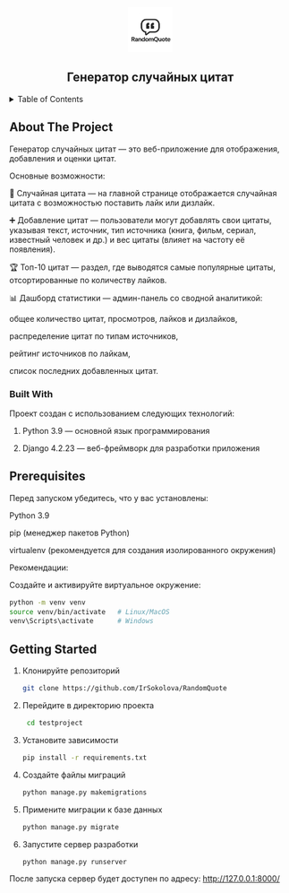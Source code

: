 <!-- PROJECT LOGO -->
<div align="center">
  <a href="https://github.com/IrSokolova/RandomQuote">
    <img src="лого.png" alt="Logo" width="80" height="80">
  </a>
</div>

<h2 align="center">Генератор случайных цитат</h2>


<!-- TABLE OF CONTENTS -->
<details>
  <summary>Table of Contents</summary>
  <ol>
    <li>
      <a href="#about-the-project">About The Project</a>
      <ul>
        <li><a href="#built-with">Built With</a></li>
      </ul>
    </li>
    <li>
        <li><a href="#prerequisites">Prerequisites</a></li>
        <li><a href="#getting-started">Getting Started</a></li>
    </li>
  </ol>
</details>



<!-- ABOUT THE PROJECT -->
## About The Project

Генератор случайных цитат — это веб-приложение для отображения, добавления и оценки цитат.

Основные возможности:

📜 Случайная цитата — на главной странице отображается случайная цитата с возможностью поставить лайк или дизлайк.

➕ Добавление цитат — пользователи могут добавлять свои цитаты, указывая текст, источник, тип источника (книга, фильм, сериал, известный человек и др.) и вес цитаты (влияет на частоту её появления).

🏆 Топ-10 цитат — раздел, где выводятся самые популярные цитаты, отсортированные по количеству лайков.

📊 Дашборд статистики — админ-панель со сводной аналитикой:

общее количество цитат, просмотров, лайков и дизлайков,

распределение цитат по типам источников,

рейтинг источников по лайкам,

список последних добавленных цитат.


### Built With

Проект создан с использованием следующих технологий:

1. Python 3.9
 — основной язык программирования

2. Django 4.2.23
 — веб-фреймворк для разработки приложения


## Prerequisites

Перед запуском убедитесь, что у вас установлены:

Python 3.9

pip
 (менеджер пакетов Python)

virtualenv
 (рекомендуется для создания изолированного окружения)

Рекомендации:

Создайте и активируйте виртуальное окружение:

```sh
python -m venv venv
source venv/bin/activate   # Linux/MacOS
venv\Scripts\activate      # Windows
```

## Getting Started

1. Клонируйте репозиторий
   ```sh
   git clone https://github.com/IrSokolova/RandomQuote
   ```
3. Перейдите в директорию проекта
   ```sh
    cd testproject
   ```
4. Установите зависимости
   ```sh
   pip install -r requirements.txt
   ```
5. Создайте файлы миграций
   ```sh
   python manage.py makemigrations
   ```
6. Примените миграции к базе данных
   ```sh
   python manage.py migrate
   ```
7. Запустите сервер разработки
   ```sh
   python manage.py runserver
   ```

После запуска сервер будет доступен по адресу: http://127.0.0.1:8000/
